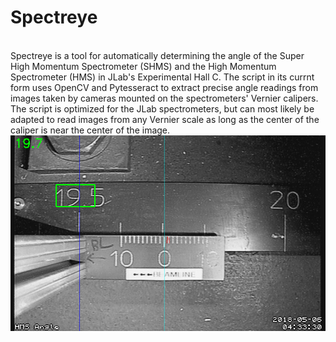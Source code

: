<h1>Spectreye</h1>
<br>
Spectreye is a tool for automatically determining the angle of the Super High Momentum Spectrometer (SHMS) and the High Momentum Spectrometer (HMS) in JLab's Experimental Hall C. 
The script in its currnt form uses OpenCV and Pytesseract to extract precise angle readings from images taken by cameras mounted on the spectrometers' Vernier calipers. 
The script is optimized for the JLab spectrometers, but can most likely be adapted to read images from any Vernier scale as long as the center of the caliper is near the center of the image.
<br>
<img src="images/demo.png" />
